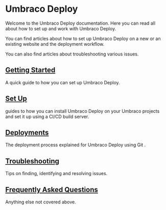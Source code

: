 
# Umbraco Deploy

Welcome to the Umbraco Deploy documentation. Here you can read all about how to set up and work with Umbraco Deploy.
<!--Link to product page-->

You can find articles about how to set up Umbraco Deploy on a new or an existing website and the deployment workflow.

You can also find articles about troubleshooting various issues.

## [Getting Started](Getting-Started/)

A quick guide to how you can set up Umbraco Deploy.

## [Set Up](Set-Up/)

guides to how you can install Umbraco Deploy on your Umbraco projects and set it up using a CI/CD build server.

## [Deployments](Deployments/)

The deployment process explained for Umbraco Deploy using Git .

## [Troubleshooting](Troubleshooting)

Tips on finding, identifying and resolving issues.

## [Frequently Asked Questions](FAQ/)

Anything else not covered above.
